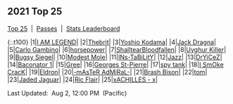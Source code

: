 
## 2021 Top 25

<p><a href="https://tankpit-analytics.github.io/t25-2021">Top 25</a>&nbsp;&nbsp;|&nbsp;&nbsp;<a href="https://tankpit-analytics.github.io/t25-2021-passes">Passes</a>&nbsp;&nbsp;|&nbsp;&nbsp;<a href="https://tankpit-analytics.github.io/stats-2021">Stats Leaderboard</a></p>

{:.t100}
|1|<a target="_blank" href="https://tankpit.com/tank_profile/?tank_id=79159"><span class="orange">I AM LEGEND</span><span class="awards-container"><span class="awards-sprite a0-3"></span><span class="awards-sprite a1-3"></span><span class="awards-sprite a2-2"></span><span class="awards-sprite a3-2"></span><span class="awards-sprite a5-3"></span></span></a>|
|2|<a target="_blank" href="https://tankpit.com/tank_profile/?tank_id=79157"><span class="orange">Thebrit</span><span class="awards-container"><span class="awards-sprite a0-3"></span><span class="awards-sprite a1-3"></span><span class="awards-sprite a2-2"></span><span class="awards-sprite a3-3"></span><span class="awards-sprite a4-3"></span><span class="awards-sprite a5-2"></span></span></a>|
|3|<a target="_blank" href="https://tankpit.com/tank_profile/?tank_id=79156"><span class="orange">Yoshio Kodama</span><span class="awards-container"><span class="awards-sprite a0-3"></span><span class="awards-sprite a1-1"></span><span class="awards-sprite a2-2"></span><span class="awards-sprite a3-2"></span><span class="awards-sprite a5-3"></span></span></a>|
|4|<a target="_blank" href="https://tankpit.com/tank_profile/?tank_id=79103"><span class="orange">Jack Dragna</span><span class="awards-container"><span class="awards-sprite a0-3"></span><span class="awards-sprite a1-2"></span><span class="awards-sprite a2-2"></span><span class="awards-sprite a3-2"></span><span class="awards-sprite a5-2"></span></span></a>|
|5|<a target="_blank" href="https://tankpit.com/tank_profile/?tank_id=79089"><span class="orange">Carlo Gambino</span><span class="awards-container"><span class="awards-sprite a0-3"></span><span class="awards-sprite a1-3"></span><span class="awards-sprite a2-2"></span><span class="awards-sprite a3-2"></span><span class="awards-sprite a5-1"></span></span></a>|
|6|<a target="_blank" href="https://tankpit.com/tank_profile/?tank_id=79123"><span class="orange">horsepower</span><span class="awards-container"><span class="awards-sprite a0-3"></span><span class="awards-sprite a1-2"></span><span class="awards-sprite a2-1"></span><span class="awards-sprite a3-2"></span></span></a>|
|7|<a target="_blank" href="https://tankpit.com/tank_profile/?tank_id=80991"><span class="purple">ShalltearBloodfallen</span><span class="awards-container"><span class="awards-sprite a0-3"></span><span class="awards-sprite a1-3"></span><span class="awards-sprite a2-2"></span><span class="awards-sprite a3-1"></span><span class="awards-sprite a5-3"></span><span class="awards-sprite a7-1"></span></span></a>|
|8|<a target="_blank" href="https://tankpit.com/tank_profile/?tank_id=79554"><span class="orange">Uyghur Killer</span><span class="awards-container"><span class="awards-sprite a0-3"></span><span class="awards-sprite a2-1"></span><span class="awards-sprite a3-1"></span><span class="awards-sprite a5-1"></span></span></a>|
|9|<a target="_blank" href="https://tankpit.com/tank_profile/?tank_id=79809"><span class="orange">Bugsy Siegel</span><span class="awards-container"><span class="awards-sprite a0-3"></span><span class="awards-sprite a5-3"></span><span class="awards-sprite a8-1"></span></span></a>|
|10|<a target="_blank" href="https://tankpit.com/tank_profile/?tank_id=79120"><span class="purple">Modest Mole</span><span class="awards-container"><span class="awards-sprite a0-3"></span><span class="awards-sprite a1-2"></span><span class="awards-sprite a2-1"></span><span class="awards-sprite a3-1"></span><span class="awards-sprite a5-1"></span></span></a>|
|11|<a target="_blank" href="https://tankpit.com/tank_profile/?tank_id=81178"><span class="purple">INs-TaBiLitY</span><span class="awards-container"><span class="awards-sprite a0-3"></span><span class="awards-sprite a1-3"></span><span class="awards-sprite a2-1"></span><span class="awards-sprite a5-3"></span></span></a>|
|12|<a target="_blank" href="https://tankpit.com/tank_profile/?tank_id=79083"><span class="blue">Jazz</span><span class="awards-container"><span class="awards-sprite a0-3"></span><span class="awards-sprite a1-3"></span><span class="awards-sprite a2-2"></span></span></a>|
|13|<a target="_blank" href="https://tankpit.com/tank_profile/?tank_id=79332"><span class="red">DrYiCeZ</span><span class="awards-container"><span class="awards-sprite a0-3"></span><span class="awards-sprite a1-1"></span><span class="awards-sprite a5-3"></span></span></a>|
|14|<a target="_blank" href="https://tankpit.com/tank_profile/?tank_id=79380"><span class="orange">Baconator 1</span><span class="awards-container"><span class="awards-sprite a0-3"></span><span class="awards-sprite a1-3"></span><span class="awards-sprite a3-2"></span></span></a>|
|15|<a target="_blank" href="https://tankpit.com/tank_profile/?tank_id=79109"><span class="red">Gree</span><span class="awards-container"><span class="awards-sprite a0-3"></span><span class="awards-sprite a1-3"></span></span></a>|
|16|<a target="_blank" href="https://tankpit.com/tank_profile/?tank_id=79121"><span class="blue">Georges St-Pierre</span><span class="awards-container"><span class="awards-sprite a0-3"></span><span class="awards-sprite a1-1"></span><span class="awards-sprite a2-1"></span><span class="awards-sprite a5-2"></span></span></a>|
|17|<a target="_blank" href="https://tankpit.com/tank_profile/?tank_id=79114"><span class="orange">spy tank</span><span class="awards-container"><span class="awards-sprite a0-2"></span></span></a>|
|18|<a target="_blank" href="https://tankpit.com/tank_profile/?tank_id=79649"><span class="red">I SmOke CracK</span><span class="awards-container"><span class="awards-sprite a0-3"></span><span class="awards-sprite a2-2"></span></span></a>|
|19|<a target="_blank" href="https://tankpit.com/tank_profile/?tank_id=81474"><span class="blue">Eldron</span><span class="awards-container"><span class="awards-sprite a0-3"></span><span class="awards-sprite a1-3"></span><span class="awards-sprite a2-3"></span></span></a>|
|20|<a target="_blank" href="https://tankpit.com/tank_profile/?tank_id=79404"><span class="purple">-mAsTeR AdMiRaL-</span><span class="awards-container"><span class="awards-sprite a0-3"></span><span class="awards-sprite a1-2"></span></span></a>|
|21|<a target="_blank" href="https://tankpit.com/tank_profile/?tank_id=79546"><span class="purple">Brash Bison</span><span class="awards-container"><span class="awards-sprite a0-3"></span><span class="awards-sprite a5-2"></span></span></a>|
|22|<a target="_blank" href="https://tankpit.com/tank_profile/?tank_id=81016"><span class="red">tom</span><span class="awards-container"><span class="awards-sprite a0-3"></span><span class="awards-sprite a1-2"></span><span class="awards-sprite a2-3"></span><span class="awards-sprite a3-1"></span></span></a>|
|23|<a target="_blank" href="https://tankpit.com/tank_profile/?tank_id=79673"><span class="purple">Jaded Jaguar</span><span class="awards-container"><span class="awards-sprite a0-3"></span><span class="awards-sprite a1-2"></span><span class="awards-sprite a5-3"></span></span></a>|
|24|<a target="_blank" href="https://tankpit.com/tank_profile/?tank_id=79147"><span class="purple">Ric Flair</span><span class="awards-container"><span class="awards-sprite a0-3"></span><span class="awards-sprite a1-3"></span><span class="awards-sprite a7-1"></span></span></a>|
|25|<a target="_blank" href="https://tankpit.com/tank_profile/?tank_id=79125"><span class="blue">xACHILLES - x</span><span class="awards-container"><span class="awards-sprite a0-3"></span><span class="awards-sprite a2-1"></span><span class="awards-sprite a5-3"></span></span></a>|


<p class="last_updated"><span class="last_updated">Last Updated:&nbsp;&nbsp;Aug 2, 12:00 PM&nbsp;&nbsp;(Pacific)</span></p>

